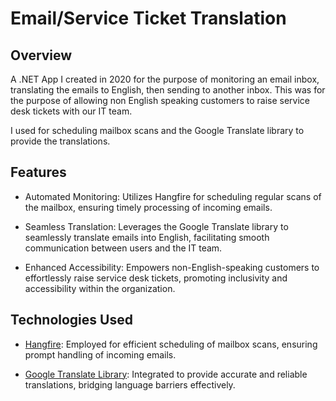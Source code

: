 # Email/Service Ticket Translation

## Overview
A .NET App I created in 2020 for the purpose of monitoring an email inbox, translating the emails to English, then sending to another inbox.
This was for the purpose of allowing non English speaking customers to raise service desk tickets with our IT team.


I used for scheduling mailbox scans and the Google Translate library to provide the translations.

## Features

- Automated Monitoring: Utilizes Hangfire for scheduling regular scans of the mailbox, ensuring timely processing of incoming emails.

- Seamless Translation: Leverages the Google Translate library to seamlessly translate emails into English, facilitating smooth communication between users and the IT team.

- Enhanced Accessibility: Empowers non-English-speaking customers to effortlessly raise service desk tickets, promoting inclusivity and accessibility within the organization.

## Technologies Used

- [Hangfire](https://www.hangfire.io/): Employed for efficient scheduling of mailbox scans, ensuring prompt handling of incoming emails.

- [Google Translate Library](https://cloud.google.com/dotnet/docs/reference/Google.Cloud.Translate.V3/latest): Integrated to provide accurate and reliable translations, bridging language barriers effectively.

